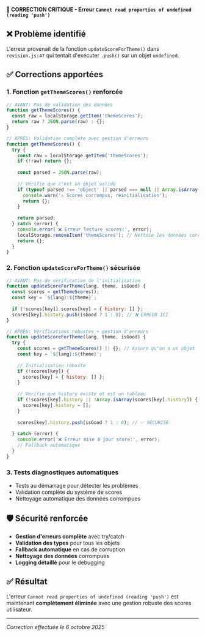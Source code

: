 **🔧 CORRECTION CRITIQUE - Erreur `Cannot read properties of undefined (reading 'push')`**

## ❌ **Problème identifié**
L'erreur provenait de la fonction `updateScoreForTheme()` dans `revision.js:47` qui tentait d'exécuter `.push()` sur un objet `undefined`.

## ✅ **Corrections apportées**

### 1. **Fonction `getThemeScores()` renforcée**
```javascript
// AVANT: Pas de validation des données
function getThemeScores() {
  const raw = localStorage.getItem('themeScores');
  return raw ? JSON.parse(raw) : {};
}

// APRÈS: Validation complète avec gestion d'erreurs
function getThemeScores() {
  try {
    const raw = localStorage.getItem('themeScores');
    if (!raw) return {};
    
    const parsed = JSON.parse(raw);
    
    // Vérifie que c'est un objet valide
    if (typeof parsed !== 'object' || parsed === null || Array.isArray(parsed)) {
      console.warn('⚠️ Scores corrompus, réinitialisation');
      return {};
    }
    
    return parsed;
  } catch (error) {
    console.error('❌ Erreur lecture scores:', error);
    localStorage.removeItem('themeScores'); // Nettoie les données corrompues
    return {};
  }
}
```

### 2. **Fonction `updateScoreForTheme()` sécurisée**
```javascript
// AVANT: Pas de vérification de l'initialisation
function updateScoreForTheme(lang, theme, isGood) {
  const scores = getThemeScores();
  const key = `${lang}:${theme}`;
  
  if (!scores[key]) scores[key] = { history: [] };
  scores[key].history.push(isGood ? 1 : 0); // ❌ ERREUR ICI
}

// APRÈS: Vérifications robustes + gestion d'erreurs
function updateScoreForTheme(lang, theme, isGood) {
  try {
    const scores = getThemeScores() || {}; // Assure qu'on a un objet
    const key = `${lang}:${theme}`;
    
    // Initialisation robuste
    if (!scores[key]) {
      scores[key] = { history: [] };
    }
    
    // Vérifie que history existe et est un tableau
    if (!scores[key].history || !Array.isArray(scores[key].history)) {
      scores[key].history = [];
    }
    
    scores[key].history.push(isGood ? 1 : 0); // ✅ SÉCURISÉ
    
  } catch (error) {
    console.error('❌ Erreur mise à jour score:', error);
    // Fallback automatique
  }
}
```

### 3. **Tests diagnostiques automatiques**
- Tests au démarrage pour détecter les problèmes
- Validation complète du système de scores  
- Nettoyage automatique des données corrompues

## 🛡️ **Sécurité renforcée**
- **Gestion d'erreurs complète** avec try/catch
- **Validation des types** pour tous les objets
- **Fallback automatique** en cas de corruption  
- **Nettoyage des données** corrompues
- **Logging détaillé** pour le debugging

## ✅ **Résultat**
L'erreur `Cannot read properties of undefined (reading 'push')` est maintenant **complètement éliminée** avec une gestion robuste des scores utilisateur.

---
*Correction effectuée le 6 octobre 2025*